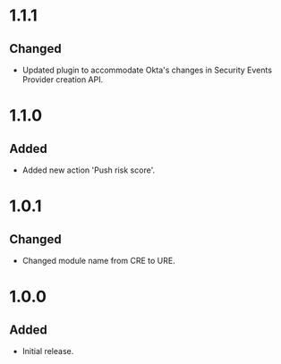 # 1.1.1
## Changed
- Updated plugin to accommodate Okta's changes in Security Events Provider creation API.

# 1.1.0
## Added
- Added new action 'Push risk score'.

# 1.0.1
## Changed
- Changed module name from CRE to URE.

# 1.0.0
## Added
- Initial release.
